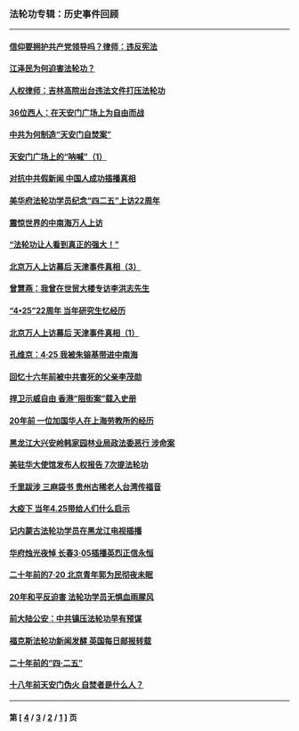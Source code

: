 ### 法轮功专辑：历史事件回顾
---
#### [信仰要拥护共产党领导吗？律师：违反宪法](../../pages/nf5793/n14061325.md?09220430) 
#### [江泽民为何迫害法轮功？](../../pages/nf5793/n13876324.md?09220430) 
#### [人权律师：吉林高院出台违法文件打压法轮功](../../pages/nf5793/n13825665.md?09220430) 
#### [36位西人：在天安门广场上为自由而战](../../pages/nf5793/n13390029.md?09220430) 
#### [中共为何制造“天安门自焚案”](../../pages/nf5793/n13183270.md?09220430) 
#### [天安门广场上的“呐喊”（1）](../../pages/nf5793/n13105277.md?09220430) 
#### [对抗中共假新闻 中国人成功插播真相](../../pages/nf5793/n12910618.md?09220430) 
#### [美华府法轮功学员纪念“四二五”上访22周年](../../pages/nf5793/n12904445.md?09220430) 
#### [震惊世界的中南海万人上访](../../pages/nf5793/n12903976.md?09220430) 
#### [“法轮功让人看到真正的强大！”](../../pages/nf5793/n12903195.md?09220430) 
#### [北京万人上访幕后 天津事件真相（3）](../../pages/nf5793/n12902807.md?09220430) 
#### [曾慧燕：我曾在世贸大楼专访李洪志先生](../../pages/nf5793/n12898729.md?09220430) 
#### [“4•25”22周年 当年研究生忆经历](../../pages/nf5793/n12894152.md?09220430) 
#### [北京万人上访幕后 天津事件真相（1）](../../pages/nf5793/n12885174.md?09220430) 
#### [孔维京：4·25 我被朱镕基带进中南海](../../pages/nf5793/n12864987.md?09220430) 
#### [回忆十六年前被中共害死的父亲李茂勋](../../pages/nf5793/n12880270.md?09220430) 
#### [捍卫示威自由 香港“阻街案”载入史册](../../pages/nf5793/n12811245.md?09220430) 
#### [20年前 一位加国华人在上海劳教所的经历](../../pages/nf5793/n12707932.md?09220430) 
#### [黑龙江大兴安岭韩家园林业局政法委恶行 涉命案](../../pages/nf5793/n12622815.md?09220430) 
#### [美驻华大使馆发布人权报告 7次提法轮功](../../pages/nf5793/n12520541.md?09220430) 
#### [千里跋涉 三麻袋书 贵州古稀老人台湾传福音](../../pages/nf5793/n12198750.md?09220430) 
#### [大疫下 当年4.25带给人们什么启示](../../pages/nf5793/n12058565.md?09220430) 
#### [记内蒙古法轮功学员在黑龙江电视插播](../../pages/nf5793/n11699194.md?09220430) 
#### [华府烛光夜悼 长春3·05插播英烈正信永恒](../../pages/nf5793/n11397432.md?09220430) 
#### [二十年前的7·20 北京青年郭为民彻夜未眠](../../pages/nf5793/n11354195.md?09220430) 
#### [20年和平反迫害 法轮功学员无惧血雨腥风](../../pages/nf5793/n11348279.md?09220430) 
#### [前大陆公安：中共镇压法轮功早有预谋](../../pages/nf5793/n11352168.md?09220430) 
#### [福克斯法轮功新闻发酵  英国每日邮报转载](../../pages/nf5793/n11285952.md?09220430) 
#### [二十年前的“四·二五”](../../pages/nf5793/n11207639.md?09220430) 
#### [十八年前天安门伪火 自焚者是什么人？](../../pages/nf5793/n10996556.md?09220430) 

---
#### 第 [ [4](./4.md?09220430) / [3](./3.md?09220430) / [2](./2.md?09220430) / [1](./1.md?09220430) ] 页
